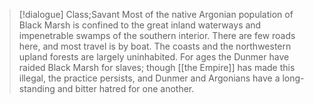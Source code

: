 >[!dialogue] Class;Savant
>Most of the native Argonian population of Black Marsh is confined to the great inland waterways and impenetrable swamps of the southern interior. There are few roads here, and most travel is by boat. The coasts and the northwestern upland forests are largely uninhabited. For ages the Dunmer have raided Black Marsh for slaves; though [[the Empire]] has made this illegal, the practice persists, and Dunmer and Argonians have a long-standing and bitter hatred for one another.